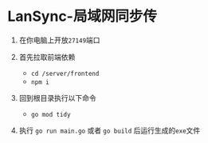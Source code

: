 # LanSync-局域网同步传

1. 在你电脑上开放`27149`端口

2. 首先拉取前端依赖
	* `cd /server/frontend`
	* `npm i`
	
3. 回到根目录执行以下命令
	* `go mod tidy`
	
4. 执行 `go run main.go` 或者 `go build` 后运行生成的`exe`文件  
 

